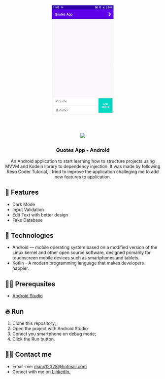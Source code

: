 <h1 align="center">
  <img src="https://github.com/manoellribeiro/quotes-app/blob/master/apppreview/Android%2C%20Flutter%2C%20Mobile%20Developer.gif" width="200px" />
</h1>

<h1 align="center">
  <img src="https://image.flaticon.com/icons/svg/690/690354.svg" width="50px" />
</h1>
<h3 align="center">
  Quotes App - Android
</h3>

<p align="center">An Android application to start learning how to structure projects using MVVM and Kodein library to dependency injection. It was made by following Reso Coder Tutorial, I tried to improve the application challeging me to add new features to application.</p>

## 📱 Features

- Dark Mode
- Input Validation
- Edit Text with better design
- Fake Database

## 🚀 Technologies

- Android — mobile operating system based on a modified version of the Linux kernel and other open source software, designed primarily for touchscreen mobile devices such as smartphones and tablets.
- Kotlin - A modern programming language that makes developers happier.

## ✋🏻 Prerequsites

- [Android Studio](https://developer.android.com/studio)

## 🔥 Run

1. Clone this repository;
2. Open the project with Android Studio
3. Conect you smartphone on debug mode;
5. Click the Run button.


## 🧑‍💻 Contact me

* Email-me: mano12328@hotmail.com
* Conect with me on [LinkedIn.](https://www.linkedin.com/in/manoellribeiro/)



